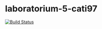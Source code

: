 # laboratorium-5-cati97
[![Build Status](https://travis-ci.org/ali-irawan/xtra.svg?branch=master)](https://travis-ci.org/ali-irawan/xtra)
